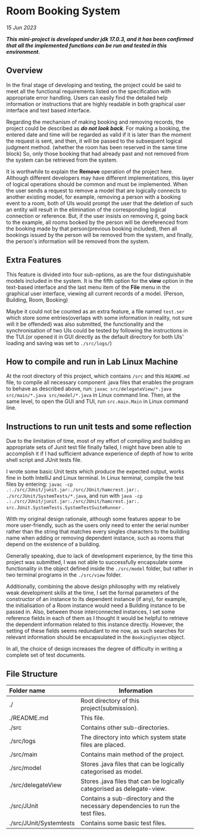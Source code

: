 # Room Booking System
*15 Jun 2023*

**_This mini-project is developed under jdk 17.0.3, and it has been confirmed that all the implemented functions can be run and tested in this environment._**



## Overview

In the final stage of developing and testing, the project could be said to meet all the functional requirements
listed on the specification with appropriate error handling.
Users can easily find the detailed help information
or instructions that are highly readable in both graphical user interface and text based interface.

Regarding the mechanism of making booking and removing records,
the project could be described as **_do not look back_**.
For making a booking, the entered date and time will be regarded as valid if it is later than the moment
the request is sent, and then, it will be passed to the subsequent logical judgment method.
(whether the room has been reserved in the same time block)
So, only those booking that had already past and
not removed from the system can be retrieved from the system.

It is worthwhile to explain the **Remove** operation of the project here.
Although different developers may have different implementations,
this layer of logical operations should be common and must be implemented.
When the user sends a request to remove a model that are logically connects to another existing model,
for example, removing a person with a booking event to a room, both of UIs would prompt the user that
the deletion of such an entity will result in the elimination of the corresponding logical connection or reference.
But, if the user insists on removing it, going back to the example,
all rooms booked by the person will be dereferenced from the booking made by that person(previous booking included),
then all bookings issued by the person will be removed
from the system, and finally, the person's information will be removed from the system.



## Extra Features
This feature is divided into four sub-options, as are the four distinguishable models included in the system.
It is the fifth option for the **view** option in the text-based interface and the last menu item of
the **File** menu in the graphical user interface,
viewing all current records of a model. (Person, Building, Room, Booking)

Maybe it could not be counted as an extra feature, a file named ```test.ser``` which store some entries(overlaps with
some information in reality, not sure will it be offended) was also submitted,
the functionality and the synchronisation
of two UIs could be tested by following the instructions in the TUI.(or opened it in GUI directly as the default
directory for both UIs' loading and saving was set to ```./src/logs/```)



## How to compile and run in Lab Linux Machine
At the root directory of this project, which contains ```/src``` and this ```README.md``` file,
to compile all necessary component .java files that enables the program to behave as described above,
run: ```javac src/delegateView/*.java src/main/*.java src/model/*.java``` in Linux command line.
Then, at the same level, to open the GUI and TUI, run ```src.main.Main``` in Linux command line.



## Instructions to run unit tests and some reflection

Due to the limitation of time, most of my effort of compiling and building an appropriate sets of Junit test file
finally failed, I might have been able to accomplish it if I had sufficient advance experience of depth of how to
write shell script and JUnit tests file.

I wrote some basic Unit tests which produce the expected output, works fine in both IntelliJ and Linux terminal.
In Linux terminal, compile the test files by entering:
``javac -cp .:./src/JUnit/junit.jar:./src/JUnit/hamcrest.jar:. ./src/JUnit/SystemTests/*.java``,
and run with
``java -cp .:./src/JUnit/junit.jar:./src/JUnit/hamcrest.jar:. src.JUnit.SystemTests.SystemTestSuiteRunner``
.

With my original design rationale, although some features appear to be more user-friendly,
such as the users only need to enter the serial number rather than the
string that matches every singles characters to the building name when adding or removing dependent instance,
such as rooms that depend on the existence of a building.

Generally speaking, due to lack of development experience, by the time this project was submitted,
I was not able to successfully encapsulate some functionality in the object defined inside the ``./src/model`` folder,
but rather in two terminal programs in the ``./src/view`` folder. 

Additionally, combining the above design philosophy with my relatively weak development skills at the time,
I set the formal parameters of the constructor of an instance to its dependent instance (if any), for example,
the initialisation of a Room instance would need a Building instance to be passed in. Also, between those
interconnected instances, I set some reference fields in each of them as I thought
it would be helpful to retrieve the dependent information related to this instance directly.
However, the setting of these fields seems redundant to me now,
as such searches for relevant information should be encapsulated in the ``BookingSystem`` object.

In all, the choice of design increases the degree of difficulty in writing a complete set of test documents.


## File Structure

| Folder name             | Information                                                                    |
|:------------------------|--------------------------------------------------------------------------------|
| ./                      | Root directory of this project(submission).                                    |
| ./README.md             | This file.                                                                     |
| ./src                   | Contains other sub-directories.                                                |
| ./src/logs              | The directory into which system state files are placed.                        |
| ./src/main              | Contains main method of the project.                                           |
| ./src/model             | Stores .java files that can be logically categorised as model.                 |
| ./src/delegateView      | Stores .java files that can be logically categorised as delegate-view.         |
| ./src/JUnit             | Contains a sub-directory and the necessary dependencies to run the test files. |
| ./src/JUnit/Systemtests | Contains some basic test files.                                                |
